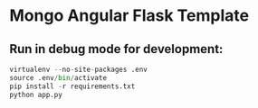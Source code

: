Mongo Angular Flask Template 
=======================

Run in debug mode for development:
----------------------------------

```python
virtualenv --no-site-packages .env
source .env/bin/activate
pip install -r requirements.txt
python app.py
```

